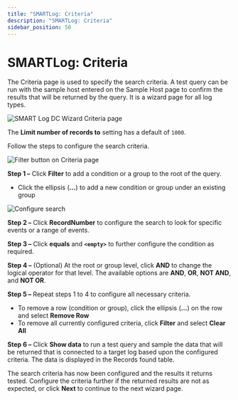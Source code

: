```yaml
---
title: "SMARTLog: Criteria"
description: "SMARTLog: Criteria"
sidebar_position: 50
---
```


# SMARTLog: Criteria

The Criteria page is used to specify the search criteria. A test query can be run with the sample
host entered on the Sample Host page to confirm the results that will be returned by the query. It
is a wizard page for all log types.

![SMART Log DC Wizard Criteria page](/img/product_docs/accessanalyzer/11.6/admin/datacollector/smartlog/criteria.webp)

The **Limit number of records to** setting has a default of `1000`.

Follow the steps to configure the search criteria.

![Filter button on Criteria page](/img/product_docs/accessanalyzer/11.6/admin/datacollector/smartlog/criteriafilter.webp)

**Step 1 –** Click **Filter** to add a condition or a group to the root of the query.

- Click the ellipsis (**…**) to add a new condition or group under an existing group

![Configure search](/img/product_docs/accessanalyzer/11.6/admin/datacollector/smartlog/criteriarecordnumber.webp)

**Step 2 –** Click **RecordNumber** to configure the search to look for specific events or a range
of events.

**Step 3 –** Click **equals** and **`<empty>`** to further configure the condition as required.

**Step 4 –** (Optional) At the root or group level, click **AND** to change the logical operator for
that level. The available options are **AND**, **OR**, **NOT AND**, and **NOT OR**.

**Step 5 –** Repeat steps 1 to 4 to configure all necessary criteria.

- To remove a row (condition or group), click the ellipsis (**…**) on the row and select **Remove
  Row**
- To remove all currently configured criteria, click **Filter** and select **Clear All**

**Step 6 –** Click **Show data** to run a test query and sample the data that will be returned that
is connected to a target log based upon the configured criteria. The data is displayed in the
Records found table.

The search criteria has now been configured and the results it returns tested. Configure the
criteria further if the returned results are not as expected, or click **Next** to continue to the
next wizard page.
